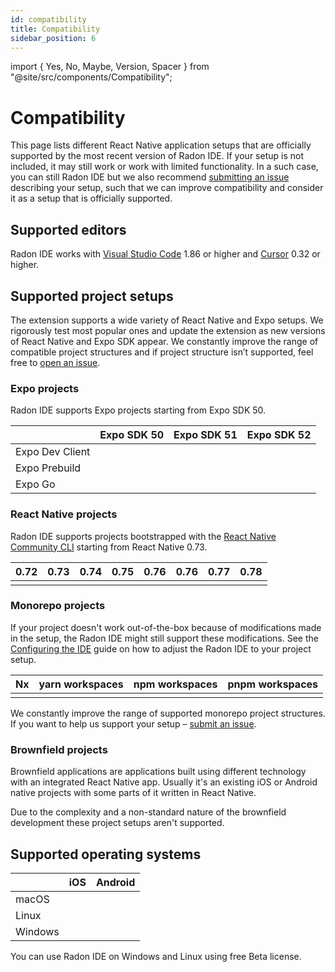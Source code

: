 ```yaml
---
id: compatibility
title: Compatibility
sidebar_position: 6
---
```


import { Yes, No, Maybe, Version, Spacer } from "@site/src/components/Compatibility";

# Compatibility

This page lists different React Native application setups that are officially supported by the most recent version of Radon IDE.
If your setup is not included, it may still work or work with limited functionality.
In a such case, you can still Radon IDE but we also recommend [submitting an issue](https://github.com/software-mansion/radon-ide/issues/new/choose) describing your setup, such that we can improve compatibility and consider it as a setup that is officially supported.

## Supported editors

Radon IDE works with [Visual Studio Code](https://code.visualstudio.com/) 1.86 or higher and [Cursor](https://www.cursor.com/) 0.32 or higher.

## Supported project setups

The extension supports a wide variety of React Native and Expo setups. We rigorously test most popular ones and update the extension as new versions of React Native and Expo SDK appear. We constantly improve the range of compatible project structures and if project structure isn’t supported, feel free to [open an issue](https://github.com/software-mansion/radon-ide/issues/new/choose).

### Expo projects

Radon IDE supports Expo projects starting from Expo SDK 50.

<div className="compatibility">

|                 | Expo SDK 50 | Expo SDK 51 | Expo SDK 52 |
| --------------- | ----------- | ----------- | ----------- |
| Expo Dev Client | <Yes/>      | <Yes/>      | <Yes/>      |
| Expo Prebuild   | <Yes/>      | <Yes/>      | <Yes/>      |
| Expo Go         | <Yes/>      | <Yes/>      | <Yes/>      |

</div>

### React Native projects

Radon IDE supports projects bootstrapped with the [React Native Community CLI](https://github.com/react-native-community/cli) starting from React Native 0.73.

<div className="compatibility">

| 0.72  | 0.73   | 0.74   | 0.75   | 0.76   | 0.76   | 0.77   | 0.78   |
| ----- | ------ | ------ | ------ | ------ | ------ | ------ | ------ |
| <No/> | <Yes/> | <Yes/> | <Yes/> | <Yes/> | <Yes/> | <Yes/> | <Yes/> |

</div>

### Monorepo projects

If your project doesn't work out-of-the-box because of modifications made in the setup, the Radon IDE might still support these modifications. See the [Configuring the IDE](/docs/guides/configuration) guide on how to adjust the Radon IDE to your project setup.

<div className="compatibility">

| Nx     | yarn workspaces | npm workspaces | pnpm workspaces |
| ------ | --------------- | -------------- | --------------- |
| <Yes/> | <Yes/>          | <No/>          | <Yes/>           |

</div>

We constantly improve the range of supported monorepo project structures. If you want to help us support your setup – [submit an issue](https://github.com/software-mansion/radon-ide/issues/new/choose).

### Brownfield projects

Brownfield applications are applications built using different technology with an integrated React Native app. Usually it's an existing iOS or Android native projects with some parts of it written in React Native.

Due to the complexity and a non-standard nature of the brownfield development these project setups aren't supported.

## Supported operating systems

<div className="compatibility">

|         | iOS    | Android                  |
| ------- | ------ | ------------------------ |
| macOS   | <Yes/> | <Yes/>                   |
| Linux   | <No/>  | <Maybe label="In Beta"/> |
| Windows | <No/>  | <Maybe label="In Beta"/> |

</div>
You can use Radon IDE on Windows and Linux using free Beta license.
<br/>
<br/>
